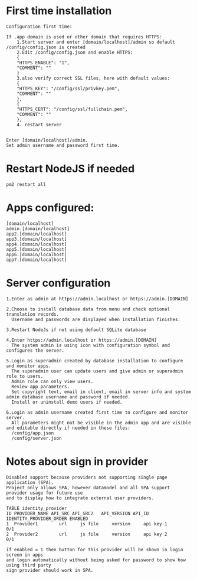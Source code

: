 # First time installation

    Configuration first time:

    If .app domain is used or other domain that requires HTTPS:
        1.Start server and enter [domain/localhost]/admin so default /config/config.json is created
        2.Edit /config/config.json and enable HTTPS:
        {
        "HTTPS_ENABLE": "1",
        "COMMENT": ""
        }
        3.also verify correct SSL files, here with default values:
        {
        "HTTPS_KEY": "/config/ssl/privkey.pem",
        "COMMENT": ""
        },
        {
        "HTTPS_CERT": "/config/ssl/fullchain.pem",
        "COMMENT": ""
        },
        4. restart server


    Enter [domain/localhost]/admin.
    Set admin username and password first time.	
    

# Restart NodeJS if needed
    pm2 restart all

# Apps configured: 
    [domain/localhost]
    admin.[domain/localhost]
    app2.[domain/localhost]
    app3.[domain/localhost]
    app4.[domain/localhost]
    app5.[domain/localhost]
    app6.[domain/localhost]
    app7.[domain/localhost]


# Server configuration
    
    1.Enter as admin at https://admin.localhost or https://admin.[DOMAIN]

    2.Choose to install database data from menu and check optional translation records.
      Username and passwords are displayed when installation finishes.

    3.Restart NodeJs if not using default SQLite database
    
    4.Enter https://admin.localhost or https://admin.[DOMAIN]
      The system admin is using icon with configuration symbol and configures the server.

    5.Login as superadmin created by database installation to configure and monitor apps.
      The superadmin user can update users and give admin or superadmin role to users.
      Admin role can only view users.
      Review app parameters.
      Set copyright text, email in client, email in server info and system admin database username and password if needed.
      Install or uninstall demo users if needed.

    6.Login as admin username created first time to configure and monitor server.
      All parameters might not be visible in the admin app and are visible and editable directly if needed in these files:
      /config/app.json
      /config/server.json

# Notes about sign in provider
    Disabled support because providers not supporting single page application (SPA).
    Project only allows SPA, however datamodel and all SPA support provider usage for future use
    and to display how to integrate external user providers.

    TABLE identity_provider
    ID PROVIDER_NAME API_SRC API_SRC2 	API_VERSION API_ID 	IDENTITY_PROVIDER_ORDER ENABLED
    1  Provider1		url		js file		version		api key	1						0/1
    2  Provider2		url		js file		version		api key	2						0/1

    if enabled = 1 then button for this provider will be shown in login screen in apps
    and login automatically without being asked for password to show how using third party
    sign provider should work in SPA.